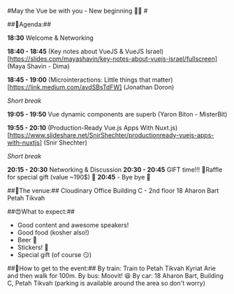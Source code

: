 #May the Vue be with you - New beginning 🎉🎉 #

##📆Agenda:##

**18:30** Welcome & Networking

**18:40 - 18:45** (Key notes about VueJS & VueJS Israel)[https://slides.com/mayashavin/key-notes-about-vuejs-israel/fullscreen] (Maya Shavin - Dima)

**18:45 - 19:00** (Microinteractions: Little things that matter)[https://link.medium.com/avdSBsTdFW] (Jonathan Doron)

_Short break_

**19:05 - 19:50** Vue dynamic components are superb (Yaron Biton - MisterBit)

**19:55 - 20:10** (Production-Ready Vue.js Apps With Nuxt.js)[https://www.slideshare.net/SnirShechter/productionready-vuejs-apps-with-nuxtjs] (Snir Shechter)

_Short break_

**20:15 - 20:30** Networking & Discussion
**20:30 - 20:45** GIFT time!!! 🎁Raffle for special gift (value ~190$) 🎁
**20:45** - Bye bye 🖖

##🏢The venue:##
Cloudinary Office
Building C - 2nd floor
18 Aharon Bart
Petah Tikvah

##😍What to expect:##
- Good content and awesome speakers!
- Good food (kosher also!)
- Beer 🍺
- Stickers! 🤩
- Special gift (of course 😏)

##📍How to get to the event:##
By train: Train to Petah Tikvah Kyriat Arie and then walk for 100m.
By bus: Moovit! 😆
By car: 18 Aharon Bart, Building C, Petah Tikvah (parking is available around the area so don't worry)
